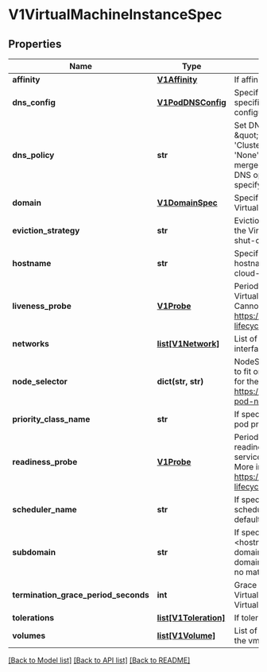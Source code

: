 # V1VirtualMachineInstanceSpec

## Properties
Name | Type | Description | Notes
------------ | ------------- | ------------- | -------------
**affinity** | [**V1Affinity**](V1Affinity.md) | If affinity is specifies, obey all the affinity rules | [optional] 
**dns_config** | [**V1PodDNSConfig**](V1PodDNSConfig.md) | Specifies the DNS parameters of a pod. Parameters specified here will be merged to the generated DNS configuration based on DNSPolicy. | [optional] 
**dns_policy** | **str** | Set DNS policy for the pod. Defaults to \&quot;ClusterFirst\&quot;. Valid values are &#39;ClusterFirstWithHostNet&#39;, &#39;ClusterFirst&#39;, &#39;Default&#39; or &#39;None&#39;. DNS parameters given in DNSConfig will be merged with the policy selected with DNSPolicy. To have DNS options set along with hostNetwork, you have to specify DNS policy explicitly to &#39;ClusterFirstWithHostNet&#39;. | [optional] 
**domain** | [**V1DomainSpec**](V1DomainSpec.md) | Specification of the desired behavior of the VirtualMachineInstance on the host. | 
**eviction_strategy** | **str** | EvictionStrategy can be set to \&quot;LiveMigrate\&quot; if the VirtualMachineInstance should be migrated instead of shut-off in case of a node drain. | [optional] 
**hostname** | **str** | Specifies the hostname of the vmi If not specified, the hostname will be set to the name of the vmi, if dhcp or cloud-init is configured properly. | [optional] 
**liveness_probe** | [**V1Probe**](V1Probe.md) | Periodic probe of VirtualMachineInstance liveness. VirtualmachineInstances will be stopped if the probe fails. Cannot be updated. More info: https://kubernetes.io/docs/concepts/workloads/pods/pod-lifecycle#container-probes | [optional] 
**networks** | [**list[V1Network]**](V1Network.md) | List of networks that can be attached to a vm&#39;s virtual interface. | [optional] 
**node_selector** | **dict(str, str)** | NodeSelector is a selector which must be true for the vmi to fit on a node. Selector which must match a node&#39;s labels for the vmi to be scheduled on that node. More info: https://kubernetes.io/docs/concepts/configuration/assign-pod-node/ | [optional] 
**priority_class_name** | **str** | If specified, indicates the pod&#39;s priority. If not specified, the pod priority will be default or zero if there is no default. | [optional] 
**readiness_probe** | [**V1Probe**](V1Probe.md) | Periodic probe of VirtualMachineInstance service readiness. VirtualmachineInstances will be removed from service endpoints if the probe fails. Cannot be updated. More info: https://kubernetes.io/docs/concepts/workloads/pods/pod-lifecycle#container-probes | [optional] 
**scheduler_name** | **str** | If specified, the VMI will be dispatched by specified scheduler. If not specified, the VMI will be dispatched by default scheduler. | [optional] 
**subdomain** | **str** | If specified, the fully qualified vmi hostname will be \&quot;&lt;hostname&gt;.&lt;subdomain&gt;.&lt;pod namespace&gt;.svc.&lt;cluster domain&gt;\&quot;. If not specified, the vmi will not have a domainname at all. The DNS entry will resolve to the vmi, no matter if the vmi itself can pick up a hostname. | [optional] 
**termination_grace_period_seconds** | **int** | Grace period observed after signalling a VirtualMachineInstance to stop after which the VirtualMachineInstance is force terminated. | [optional] 
**tolerations** | [**list[V1Toleration]**](V1Toleration.md) | If toleration is specified, obey all the toleration rules. | [optional] 
**volumes** | [**list[V1Volume]**](V1Volume.md) | List of volumes that can be mounted by disks belonging to the vmi. | [optional] 

[[Back to Model list]](../README.md#documentation-for-models) [[Back to API list]](../README.md#documentation-for-api-endpoints) [[Back to README]](../README.md)


